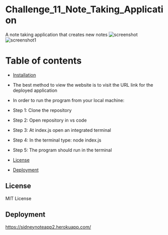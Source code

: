 # Challenge_11_Note_Taking_Application
A note taking application that creates new notes
![screenshot](https://user-images.githubusercontent.com/67940686/221483950-909e5c4c-37a5-4fe8-bae6-d84faff77fee.jpg)
![screenshot1](https://user-images.githubusercontent.com/67940686/221483958-f9b8441a-5ea6-4cab-9a92-0808876198f7.jpg)

# Table of contents
- [Installation](#installation)
- The best method to view the website is to visit the URL link for the deployed application
- In order to run the program from your local machine:

- Step 1: Clone the repository
- Step 2: Open repository in vs code
- Step 3: At index.js open an integrated terminal
- Step 4: In the terminal type: node index.js
- Step 5: The program should run in the terminal
- [License](#license)
- [Deployment](#deployment)

## License
MIT License

## Deployment
https://sidneynoteapp2.herokuapp.com/
